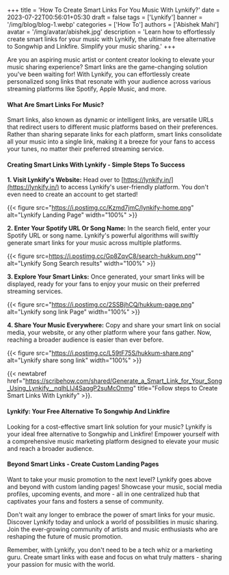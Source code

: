 +++
title = 'How To Create Smart Links For You Music With Lynkify?'
date = 2023-07-22T00:56:01+05:30
draft = false
tags = ['Lynkify']
banner = '/img/blog/blog-1.webp'
categories = ['How To']
authors = ['Abishek Mahi']
avatar = '/img/avatar/abishek.jpg'
description = 'Learn how to effortlessly create smart links for your music with Lynkify, the ultimate free alternative to Songwhip and Linkfire. Simplify your music sharing.'
+++

Are you an aspiring music artist or content creator looking to elevate your music sharing experience? Smart links are the game-changing solution you've been waiting for! With Lynkify, you can effortlessly create personalized song links that resonate with your audience across various streaming platforms like Spotify, Apple Music, and more.

#### What Are Smart Links For Music?

Smart links, also known as dynamic or intelligent links, are versatile URLs that redirect users to different music platforms based on their preferences. Rather than sharing separate links for each platform, smart links consolidate all your music into a single link, making it a breeze for your fans to access your tunes, no matter their preferred streaming service.

#### Creating Smart Links With Lynkify - Simple Steps To Success

 **1. Visit Lynkify's Website:** Head over to [https://lynkify.in/](https://lynkify.in/) to access Lynkify's user-friendly platform. You don't even need to create an account to get started!
    
{{< figure src="https://i.postimg.cc/Kzmd7jmC/lynkify-home.png" alt="Lynkify Landing Page" width="100%" >}}
    
  
 **2. Enter Your Spotify URL Or Song Name:** In the search field, enter your Spotify URL or song name. Lynkify's powerful algorithms will swiftly generate smart links for your music across multiple platforms.
    
{{< figure src=https://i.postimg.cc/Gp8ZqvC8/search-hukkum.png"" alt="Lynkify Song Search results" width="100%" >}}
  
 **3. Explore Your Smart Links:** Once generated, your smart links will be displayed, ready for your fans to enjoy your music on their preferred streaming services.
    
{{< figure src="https://i.postimg.cc/2SSBjhCQ/hukkum-page.png" alt="Lynkify song link Page" width="100%" >}}
    
  
 **4. Share Your Music Everywhere:** Copy and share your smart link on social media, your website, or any other platform where your fans gather. Now, reaching a broader audience is easier than ever before.
    
{{< figure src="https://i.postimg.cc/L59tF75S/hukkum-share.png" alt="Lynkify share song link" width="100%" >}}

{{< newtabref  href="https://scribehow.com/shared/Generate_a_Smart_Link_for_Your_Song_Using_Lynkify__nqlhLIJ4SaqgP2suMcOnmg" title="Follow steps to Create Smart Links With Lynkify" >}}.

#### Lynkify: Your Free Alternative To Songwhip And Linkfire

Looking for a cost-effective smart link solution for your music? Lynkify is your ideal free alternative to Songwhip and Linkfire! Empower yourself with a comprehensive music marketing platform designed to elevate your music and reach a broader audience.

#### Beyond Smart Links - Create Custom Landing Pages

Want to take your music promotion to the next level? Lynkify goes above and beyond with custom landing pages! Showcase your music, social media profiles, upcoming events, and more - all in one centralized hub that captivates your fans and fosters a sense of community.

Don't wait any longer to embrace the power of smart links for your music. Discover Lynkify today and unlock a world of possibilities in music sharing. Join the ever-growing community of artists and music enthusiasts who are reshaping the future of music promotion.

Remember, with Lynkify, you don't need to be a tech whiz or a marketing guru. Create smart links with ease and focus on what truly matters - sharing your passion for music with the world.